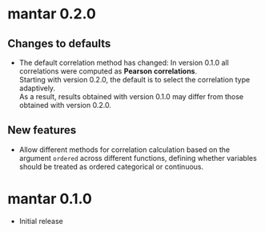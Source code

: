 # mantar 0.2.0

## Changes to defaults

* The default correlation method has changed: In version 0.1.0 all correlations were computed as **Pearson correlations**.  
  Starting with version 0.2.0, the default is to select the correlation type adaptively.  
  As a result, results obtained with version 0.1.0 may differ from those obtained with version 0.2.0.

## New features

* Allow different methods for correlation calculation based on the argument `ordered` across different functions, defining whether variables should be treated as ordered categorical or continuous.

# mantar 0.1.0

* Initial release
